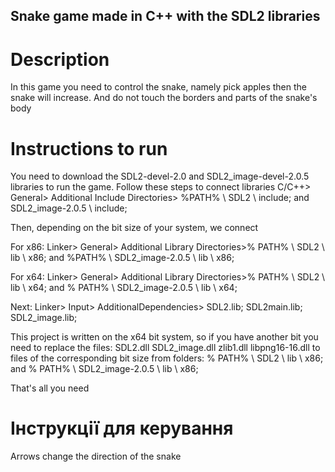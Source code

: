 ## Snake game made in C++ with the SDL2 libraries


# Description

In this game you need to control the snake, namely
pick apples
then the snake will increase. And do not touch the borders and parts of the snake's body

# Instructions to run

You need to download the SDL2-devel-2.0 and SDL2_image-devel-2.0.5 libraries to run the game. Follow these steps to connect libraries
С/С++> General> Additional Include Directories> %PATH% \ SDL2 \ include;
and
SDL2_image-2.0.5 \ include;

Then, depending on the bit size of your system, we connect

For x86:
Linker> General> Additional Library Directories>% PATH% \ SDL2 \ lib \ x86;
and
%PATH% \ SDL2_image-2.0.5 \ lib \ x86;

For x64:
Linker> General> Additional Library Directories>% PATH% \ SDL2 \ lib \ x64;
and
% PATH% \ SDL2_image-2.0.5 \ lib \ x64;

Next:
Linker> Input>
AdditionalDependencies>
SDL2.lib;
SDL2main.lib;
SDL2_image.lib;

This project is written on the x64 bit system, so if you have another bit you need to replace the files:
SDL2.dll
SDL2_image.dll
zlib1.dll
libpng16-16.dll
to files of the corresponding bit size from folders:
% PATH% \ SDL2 \ lib \ x86;
and
% PATH% \ SDL2_image-2.0.5 \ lib \ x86;

That's all you need

# Інструкції для керування


Arrows change the direction of the snake

